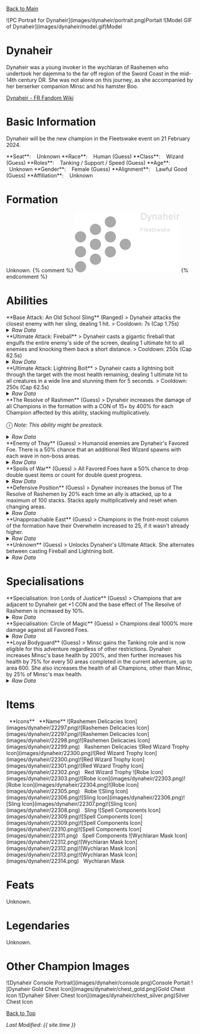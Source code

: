 [Back to Main](index.md)

<span class="championPortraitsRow">
    <span class="championPortraitsImage">
        ![PC Portrait for Dynaheir](images/dynaheir/portrait.png)Portait
    </span>
    <span class="championPortraitsImage">
        ![Model GIF of Dynaheir](images/dynaheir/model.gif)Model
    </span>
</span>

# Dynaheir

Dynaheir was a young invoker in the wychlaran of Rashemen who undertook her dajemma to the far off region of the Sword Coast in the mid-14th century DR. She was not alone on this journey, as she accompanied by her berserker companion Minsc and his hamster Boo.

[Dynaheir - FR Fandom Wiki](https://forgottenrealms.fandom.com/wiki/Dynaheir)

# Basic Information

Dynaheir will be the new champion in the Fleetswake event on 21 February 2024.

<span class="champStatsTableColumn">
    <span class="champStatsTableRow">
        <span class="champStatsTableInfoHeader">
            <span style="margin-right:4px;">**Seat**:</span>
        </span>
        <span class="champStatsTableInfoSmall">
            <span style="margin-left:8px;">Unknown</span>
        </span>
    </span>
    <span class="champStatsTableRow">
        <span class="champStatsTableInfoHeader">
            <span style="margin-right:4px;">**Race**:</span>
        </span>
        <span class="champStatsTableInfoSmall">
            <span style="margin-left:8px;">Human (Guess)</span>
        </span>
    </span>
    <span class="champStatsTableRow">
        <span class="champStatsTableInfoHeader">
            <span style="margin-right:4px;">**Class**:</span>
        </span>
        <span class="champStatsTableInfoSmall">
            <span style="margin-left:8px;">Wizard (Guess)</span>
        </span>
    </span>
    <span class="champStatsTableRow">
        <span class="champStatsTableInfoHeader">
            <span style="margin-right:4px;">**Roles**:</span>
        </span>
        <span class="champStatsTableInfoSmall">
            <span style="margin-left:8px;">Tanking / Support / Speed (Guess)</span>
        </span>
    </span>
    <span class="champStatsTableRow">
        <span class="champStatsTableInfoHeader">
            <span style="margin-right:4px;">**Age**:</span>
        </span>
        <span class="champStatsTableInfoSmall">
            <span style="margin-left:8px;">Unknown</span>
        </span>
    </span>
    <span class="champStatsTableRow">
        <span class="champStatsTableInfoHeader">
            <span style="margin-right:4px;">**Gender**:</span>
        </span>
        <span class="champStatsTableInfoSmall">
            <span style="margin-left:8px;">Female (Guess)</span>
        </span>
    </span>
    <span class="champStatsTableRow">
        <span class="champStatsTableInfoHeader">
            <span style="margin-right:4px;">**Alignment**:</span>
        </span>
        <span class="champStatsTableInfoSmall">
            <span style="margin-left:8px;">Lawful Good (Guess)</span>
        </span>
    </span>
    <span class="champStatsTableRow">
        <span class="champStatsTableInfoHeader">
            <span style="margin-right:4px;">**Affiliation**:</span>
        </span>
        <span class="champStatsTableInfoSmall">
            <span style="margin-left:8px;">Unknown</span>
        </span>
    </span>
</span>

# Formation

Unknown.
{% comment %}
<span class="formationBorder">
    ![Formation Layout](images/dynaheir/formation.png)
</span>
{% endcomment %}

# Abilities

<div markdown="1" class="abilityBorder"><div markdown="1" class="abilityBorderInner">
**Base Attack: An Old School Sling** (Ranged)
> Dynaheir attacks the closest enemy with her sling, dealing 1 hit.  
> Cooldown: 7s (Cap 1.75s)
<details><summary><em>Raw Data</em></summary>
<p>
<pre>
{
    "id": 727,
    "name": "An Old School Sling",
    "description": "Dynaheir attacks the closest enemy with her trusty sling.",
    "long_description": "Dynaheir attacks the closest enemy with her sling, dealing 1 hit.",
    "graphic_id": 0,
    "target": "front",
    "num_targets": 1,
    "aoe_radius": 0,
    "damage_modifier": 1,
    "cooldown": 7,
    "animations": [
        {
            "type": "ranged_attack",
            "projectile": "generic",
            "shoot_frame": 14,
            "shoot_offset_x": 100,
            "shoot_offset_y": -65,
            "projectile_count": 1,
            "projectile_details": {
                "projectile_speed": 2400,
                "has_trail": false,
                "extend_line": true,
                "projectile_graphic_id": 5395
            }
        }
    ],
    "tags": [
        "ranged"
    ],
    "damage_types": [
        "ranged"
    ]
}
</pre>
</p>
</details>
</div></div>

<div markdown="1" class="abilityBorder"><div markdown="1" class="abilityBorderInner">
**Ultimate Attack: Fireball**
> Dynaheir casts a gigantic fireball that engulfs the entire enemy's side of the screen, dealing 1 ultimate hit to all enemies and knocking them back a short distance.  
> Cooldown: 250s (Cap 62.5s)
<details><summary><em>Raw Data</em></summary>
<p>
<pre>
{
    "id": 728,
    "name": "Fireball",
    "description": "Dynaheir engulfs the enemies with a fireball.",
    "long_description": "Dynaheir casts a gigantic fireball that engulfs the entire enemy's side of the screen, dealing 1 ultimate hit to all enemies and knocking them back a short distance.",
    "graphic_id": 22274,
    "target": "all",
    "num_targets": 1,
    "aoe_radius": 0,
    "damage_modifier": 1,
    "cooldown": 250,
    "animations": [
        {
            "type": "ultimate_attack",
            "ultimate": "nixie",
            "animation_sequence_name": "attack_b",
            "projectile_data": {
                "type": "ranged_attack",
                "shoot_offset_y": -90,
                "shoot_offset_x": 80,
                "shoot_frame": 18,
                "shoot_sound": 149,
                "hit_sound": 133,
                "fixed_spark_count": 0
            },
            "effects_on_monsters": [
                {
                    "effect_string": "push_back_monster,10",
                    "animation": "hit",
                    "after_damage": true
                }
            ]
        }
    ],
    "tags": [
        "ranged",
        "aoe",
        "ultimate"
    ],
    "damage_types": [
        "magic"
    ]
}
</pre>
</p>
</details>
</div></div>
<div markdown="1" class="abilityBorder"><div markdown="1" class="abilityBorderInner">
**Ultimate Attack: Lightning Bolt**
> Dynaheir casts a lightning bolt through the target with the most health remaining, dealing 1 ultimate hit to all creatures in a wide line and stunning them for 5 seconds.  
> Cooldown: 250s (Cap 62.5s)
<details><summary><em>Raw Data</em></summary>
<p>
<pre>
{
    "id": 729,
    "name": "Lightning Bolt",
    "description": "Dynaheir flings a lightning bolt at the toughest monster, damaging all enemies in a line.",
    "long_description": "Dynaheir casts a lightning bolt through the target with the most health remaining, dealing 1 ultimate hit to all creatures in a wide line and stunning them for 5 seconds.",
    "graphic_id": 22275,
    "target": "highest_health",
    "num_targets": 1,
    "aoe_radius": 0,
    "damage_modifier": 1,
    "cooldown": 250,
    "animations": [
        {
            "type": "ranged_attack",
            "projectile": "dynaheir_lightning_bolt",
            "animation_sequence_name": "attack_c",
            "shoot_frame": 13,
            "shoot_offset_x": -20,
            "shoot_offset_y": -50,
            "shoot_sound": 149,
            "projectile_details": {
                "hash": "dynaheir_lightning_bolt",
                "projectile_speed": 1600,
                "projectile_graphic_id": 22219,
                "projectile_hit_graphic_id": 22218,
                "projectile_hit_tint": [
                    0.5,
                    0.5,
                    1
                ],
                "projectile_hit_additive": true,
                "impact_offset_y": -60,
                "impact_scale_x": -1,
                "projectile_additive": true,
                "projectile_tint": [
                    0.5,
                    0.5,
                    1
                ],
                "move_across_entire_screen": true,
                "hit_monsters_moved_through": true,
                "line_thickness": 200,
                "trail": {
                    "additive": true,
                    "tint": [
                        0.5,
                        0.5,
                        1
                    ],
                    "particle_graphic_ids": [
                        22217,
                        22219
                    ],
                    "lifespan": 0.15,
                    "spawn_rate": 150,
                    "initial_velocity": {
                        "x": 0,
                        "y": 0
                    },
                    "velocity_jitter": {
                        "x": 100,
                        "y": 100
                    },
                    "alpha_lerp": {
                        "0": 1,
                        "0.75": 1,
                        "1": 0
                    },
                    "scale_lerp": {
                        "0": {
                            "x": 1,
                            "y": 0.6
                        },
                        "0.75": {
                            "x": 1,
                            "y": 0.6
                        },
                        "1": {
                            "x": 0,
                            "y": 0
                        }
                    }
                }
            },
            "effects_on_monsters": [
                {
                    "effect_string": "monster_stun,5,1509",
                    "animation": "hit",
                    "after_damage": true
                }
            ]
        }
    ],
    "tags": [
        "ranged",
        "ultimate"
    ],
    "damage_types": [
        "magic"
    ]
}
</pre>
</p>
</details>
</div></div>

<div markdown="1" class="abilityBorder"><div markdown="1" class="abilityBorderInner">
**The Resolve of Rashmen** (Guess)
> Dynaheir increases the damage of all Champions in the formation with a CON of 15+ by 400% for each Champion affected by this ability, stacking multiplicatively.

<span style="font-size:1.2em;">ⓘ</span> *Note: This ability might be prestack.*
<details><summary><em>Raw Data</em></summary>
<p>
<pre>
{
    "id": 1849,
    "flavour_text": "",
    "description": {
        "desc": "Dynaheir increases the damage of all Champions in the formation with a CON of 15+ by $amount% for each Champion affected by this ability, stacking multiplicatively."
    },
    "effect_keys": [
        {
            "effect_string": "pre_stack_amount,400",
            "off_when_benched": true,
            "retarget_when_any_hero_slot_changed": true
        },
        {
            "effect_string": "hero_dps_multiplier_mult,0",
            "amount_expr": "upgrade_amount(13874,0)",
            "off_when_benched": true,
            "targets": [
                "all"
            ],
            "filter_targets": [
                {
                    "type": "stat_score",
                    "stat": "con",
                    "score": 15,
                    "check": ">="
                }
            ],
            "formation_arrows_for_effected_only": true,
            "show_bonus": true,
            "stacks_multiply": true,
            "amount_func": "mult",
            "stack_func": "per_upgrade_targets",
            "stack_func_data": {
                "upgrade_id": 13874,
                "upgrade_index": 1
            },
            "amount_updated_listeners": [
                "slot_changed",
                "ability_score_changed"
            ],
            "use_computed_amount_for_description": true
        }
    ],
    "requirements": "",
    "graphic_id": 22268,
    "properties": {
        "is_formation_ability": true,
        "owner_use_outgoing_description": true,
        "per_effect_index_bonuses": true,
        "default_bonus_index": 1,
        "indexed_effect_properties": true
    }
}
</pre>
</p>
</details>
</div></div>

<div markdown="1" class="abilityBorder"><div markdown="1" class="abilityBorderInner">
**Enemy of Thay** (Guess)
> Humanoid enemies are Dynaheir's Favored Foe. There is a 50% chance that an additional Red Wizard spawns with each wave in non-boss areas.
<details><summary><em>Raw Data</em></summary>
<p>
<pre>
{
    "id": 1850,
    "flavour_text": "",
    "description": {
        "desc": "Humanoid enemies are Dynaheir's Favored Foe. There is a $(amount___2)% chance that an additional Red Wizard spawns with each wave in non-boss areas."
    },
    "effect_keys": [
        {
            "effect_string": "favored_foe,humanoid",
            "off_when_benched": true
        },
        {
            "effect_string": "spawn_additional_monsters,50",
            "off_when_benched": true,
            "monster_ids": [
                804,
                805,
                806,
                885,
                886,
                887,
                1946,
                1947,
                1948,
                1949,
                1950,
                1951,
                1952,
                1953,
                1954
            ],
            "spawn_count": 1,
            "boss_areas": false
        }
    ],
    "requirements": "",
    "graphic_id": 22267,
    "properties": {
        "is_formation_ability": true,
        "formation_circle_icon": false,
        "indexed_effect_properties": true,
        "owner_use_outgoing_description": true
    }
}
</pre>
</p>
</details>
</div></div>

<div markdown="1" class="abilityBorder"><div markdown="1" class="abilityBorderInner">
**Spoils of War** (Guess)
> All Favored Foes have a 50% chance to drop double quest items or count for double quest progress.
<details><summary><em>Raw Data</em></summary>
<p>
<pre>
{
    "id": 1851,
    "flavour_text": "",
    "description": {
        "desc": "All Favored Foes have a $amount% chance to drop double quest items or count for double quest progress."
    },
    "effect_keys": [
        {
            "effect_string": "chance_multiply_favored_foe_quest_rewards,50,2",
            "off_when_benched": true
        }
    ],
    "requirements": "",
    "graphic_id": 22269,
    "properties": {
        "is_formation_ability": true,
        "owner_use_outgoing_description": true,
        "formation_circle_icon": false
    }
}
</pre>
</p>
</details>
</div></div>

<div markdown="1" class="abilityBorder"><div markdown="1" class="abilityBorderInner">
**Defensive Position** (Guess)
> Dynaheir increases the bonus of The Resolve of Rashemen by 20% each time an ally is attacked, up to a maximum of 100 stacks. Stacks apply multiplicatively and reset when changing areas.
<details><summary><em>Raw Data</em></summary>
<p>
<pre>
{
    "id": 1852,
    "flavour_text": "",
    "description": {
        "desc": "Dynaheir increases the bonus of The Resolve of Rashemen by $(not_buffed amount)% each time an ally is attacked, up to a maximum of $max_stacks stacks. Stacks apply multiplicatively and reset when changing areas."
    },
    "effect_keys": [
        {
            "effect_string": "buff_upgrade,20,13874",
            "off_when_benched": true,
            "stacks_multiply": true,
            "max_stacks": 100,
            "show_bonus": true,
            "more_triggers": [
                {
                    "trigger": "hero_attacked",
                    "target": "other",
                    "action": {
                        "type": "add_stack"
                    }
                },
                {
                    "trigger": "area_changed",
                    "action": {
                        "type": "reset_stacks"
                    }
                }
            ]
        }
    ],
    "requirements": "",
    "graphic_id": 22266,
    "properties": {
        "is_formation_ability": true,
        "formation_circle_icon": false
    }
}
</pre>
</p>
</details>
</div></div>

<div markdown="1" class="abilityBorder"><div markdown="1" class="abilityBorderInner">
**Unapproachable East** (Guess)
> Champions in the front-most column of the formation have their Overwhelm increased to 25, if it wasn't already higher.
<details><summary><em>Raw Data</em></summary>
<p>
<pre>
{
    "id": 1853,
    "flavour_text": "",
    "description": {
        "desc": "Champions in the front-most column of the formation have their Overwhelm increased to $amount, if it wasn't already higher."
    },
    "effect_keys": [
        {
            "effect_string": "increase_overwhelm_to,25",
            "off_when_benched": true,
            "targets": [
                "front_column"
            ],
            "use_computed_amount_for_description": true
        }
    ],
    "requirements": "",
    "graphic_id": 22270,
    "properties": {
        "is_formation_ability": true,
        "owner_use_outgoing_description": true
    }
}
</pre>
</p>
</details>
</div></div>

<div markdown="1" class="abilityBorder"><div markdown="1" class="abilityBorderInner">
**Unknown** (Guess)
> Unlocks Dynaheir's Ultimate Attack. She alternates between casting Fireball and Lightning bolt.
<details><summary><em>Raw Data</em></summary>
<p>
<pre>
{
    "id": 1858,
    "flavour_text": "",
    "description": {
        "desc": "Unlocks Dynaheir's Ultimate Attack. She alternates between casting Fireball and Lightning bolt."
    },
    "effect_keys": [
        {
            "effect_string": "dynaheir_ultimate_handler",
            "lightning_stun_time": 5
        },
        {
            "effect_string": "set_ultimate_attack,728",
            "apply_manually": true
        },
        {
            "effect_string": "set_ultimate_attack,729",
            "apply_manually": true
        }
    ],
    "requirements": "",
    "graphic_id": 0,
    "properties": []
}
</pre>
</p>
</details>
</div></div>

# Specialisations

<div markdown="1" class="abilityBorder"><div markdown="1" class="abilityBorderInner">
**Specialisation: Iron Lords of Justice** (Guess)
> Champions that are adjacent to Dynaheir get +1 CON and the base effect of The Resolve of Rashemen is increased by 10%.
<details><summary><em>Raw Data</em></summary>
<p>
<pre>
{
    "id": 1854,
    "flavour_text": "",
    "description": {
        "desc": "Champions that are adjacent to Dynaheir get +1 CON and the base effect of The Resolve of Rashemen is increased by $amount%."
    },
    "effect_keys": [
        {
            "effect_string": "buff_upgrade,10,13874,0",
            "off_when_benched": true
        },
        {
            "effect_string": "increase_ability_score,con,1",
            "off_when_benched": true,
            "targets": [
                "adj"
            ]
        }
    ],
    "requirements": "",
    "graphic_id": 22272,
    "properties": {
        "is_formation_ability": true,
        "per_effect_index_bonuses": true,
        "default_bonus_index": 0,
        "indexed_effect_properties": true
    }
}
</pre>
</p>
</details>
</div></div>

<div markdown="1" class="abilityBorder"><div markdown="1" class="abilityBorderInner">
**Specialisation: Circle of Magic** (Guess)
> Champions deal 1000% more damage against all Favored Foes.
<details><summary><em>Raw Data</em></summary>
<p>
<pre>
{
    "id": 1855,
    "flavour_text": "",
    "description": {
        "desc": "Champions deal $amount% more damage against all Favored Foes."
    },
    "effect_keys": [
        {
            "effect_string": "increase_monster_damage_if_favored_foe,1000",
            "off_when_benched": true
        }
    ],
    "requirements": "",
    "graphic_id": 0,
    "properties": {
        "is_formation_ability": true,
        "formation_circle_icon": false
    }
}
</pre>
</p>
</details>
</div></div>

<div markdown="1" class="abilityBorder"><div markdown="1" class="abilityBorderInner">
**Loyal Bodyguard** (Guess)
> Minsc gains the Tanking role and is now eligible for this adventure regardless of other restrictions. Dynaheir increases Minsc's base health by 200%, and then further increases his health by 75% for every 50 areas completed in the current adventure, up to area 600. She also increases the health of all Champions, other than Minsc, by 25% of Minsc's max health.
<details><summary><em>Raw Data</em></summary>
<p>
<pre>
{
    "id": 1856,
    "flavour_text": "",
    "description": {
        "desc": "Minsc gains the Tanking role and is now eligible for this adventure regardless of other restrictions. Dynaheir increases Minsc's base health by $amount%, and then further increases his health by 75% for every 50 areas completed in the current adventure, up to area 600. She also increases the health of all Champions, other than Minsc, by 25% of Minsc's max health"
    },
    "effect_keys": [
        {
            "effect_string": "dynaheir_loyal_bodyguard,200",
            "off_when_benched": true,
            "minsc_effect": "effect_def,1857",
            "minsc_health_mult_amount_expr": "base_amount+75*floor(min(highest_completed_area,600)/50)"
        },
        {
            "effect_string": "force_allow_hero",
            "off_when_benched": true,
            "hero_ids": [
                7
            ]
        }
    ],
    "requirements": "",
    "graphic_id": 0,
    "properties": {
        "is_formation_ability": true,
        "retain_on_slot_changed": true,
        "per_effect_index_bonuses": true,
        "default_bonus_index": 0,
        "indexed_effect_properties": true,
        "formation_circle_icon": false
    }
}
</pre>
</p>
</details>
</div></div>

# Items

<span class="itemTableColumn">
    <span class="itemTableRowHeader">
        <span class="itemTableIcon" style="align-items:center;">
            <span style="margin-left:8px;">**Icons**</span>
        </span>
        <span class="itemTableNameSmall">
            <span style="margin-left: 8px;">**Name**</span>
        </span>
    </span>
    <span class="itemTableRow">
        <span class="itemTableIcon" style="align-items:center;">
            <span class="itemTableIcon1">![Rashemen Delicacies Icon](images/dynaheir/22297.png)</span><span class="itemTableIcon2">![Rashemen Delicacies Icon](images/dynaheir/22297.png)</span><span class="itemTableIcon3">![Rashemen Delicacies Icon](images/dynaheir/22298.png)</span><span class="itemTableIcon4">![Rashemen Delicacies Icon](images/dynaheir/22299.png)</span>
        </span>
        <span class="itemTableNameSmall">
            <span style="margin-left: 8px;">Rashemen Delicacies</span>
        </span>
    </span>
    <span class="itemTableRow">
        <span class="itemTableIcon" style="align-items:center;">
            <span class="itemTableIcon1">![Red Wizard Trophy Icon](images/dynaheir/22300.png)</span><span class="itemTableIcon2">![Red Wizard Trophy Icon](images/dynaheir/22300.png)</span><span class="itemTableIcon3">![Red Wizard Trophy Icon](images/dynaheir/22301.png)</span><span class="itemTableIcon4">![Red Wizard Trophy Icon](images/dynaheir/22302.png)</span>
        </span>
        <span class="itemTableNameSmall">
            <span style="margin-left: 8px;">Red Wizard Trophy</span>
        </span>
    </span>
    <span class="itemTableRow">
        <span class="itemTableIcon" style="align-items:center;">
            <span class="itemTableIcon1">![Robe Icon](images/dynaheir/22303.png)</span><span class="itemTableIcon2">![Robe Icon](images/dynaheir/22303.png)</span><span class="itemTableIcon3">![Robe Icon](images/dynaheir/22304.png)</span><span class="itemTableIcon4">![Robe Icon](images/dynaheir/22305.png)</span>
        </span>
        <span class="itemTableNameSmall">
            <span style="margin-left: 8px;">Robe</span>
        </span>
    </span>
    <span class="itemTableRow">
        <span class="itemTableIcon" style="align-items:center;">
            <span class="itemTableIcon1">![Sling Icon](images/dynaheir/22306.png)</span><span class="itemTableIcon2">![Sling Icon](images/dynaheir/22306.png)</span><span class="itemTableIcon3">![Sling Icon](images/dynaheir/22307.png)</span><span class="itemTableIcon4">![Sling Icon](images/dynaheir/22308.png)</span>
        </span>
        <span class="itemTableNameSmall">
            <span style="margin-left: 8px;">Sling</span>
        </span>
    </span>
    <span class="itemTableRow">
        <span class="itemTableIcon" style="align-items:center;">
            <span class="itemTableIcon1">![Spell Components Icon](images/dynaheir/22309.png)</span><span class="itemTableIcon2">![Spell Components Icon](images/dynaheir/22309.png)</span><span class="itemTableIcon3">![Spell Components Icon](images/dynaheir/22310.png)</span><span class="itemTableIcon4">![Spell Components Icon](images/dynaheir/22311.png)</span>
        </span>
        <span class="itemTableNameSmall">
            <span style="margin-left: 8px;">Spell Components</span>
        </span>
    </span>
    <span class="itemTableRow">
        <span class="itemTableIcon" style="align-items:center;">
            <span class="itemTableIcon1">![Wychlaran Mask Icon](images/dynaheir/22312.png)</span><span class="itemTableIcon2">![Wychlaran Mask Icon](images/dynaheir/22312.png)</span><span class="itemTableIcon3">![Wychlaran Mask Icon](images/dynaheir/22313.png)</span><span class="itemTableIcon4">![Wychlaran Mask Icon](images/dynaheir/22314.png)</span>
        </span>
        <span class="itemTableNameSmall">
            <span style="margin-left: 8px;">Wychlaran Mask</span>
        </span>
    </span>
</span>

# Feats

Unknown.

# Legendaries

Unknown.

# Other Champion Images

<span class="championImagesColumn">
    <span class="championImagesRow">
        <span class="championImagesPortrait">
            ![Dynaheir Console Portrait](images/dynaheir/console.png)Console Portait
        </span>
    </span>
    <span class="championImagesRow">
        <span class="championImagesChests">
            ![Dynaheir Gold Chest Icon](images/dynaheir/chest_gold.png)Gold Chest Icon
        </span>
        <span class="championImagesChests">
            ![Dynaheir Silver Chest Icon](images/dynaheir/chest_silver.png)Silver Chest Icon
        </span>
    </span>
</span>

[Back to Top](#top)

*Last Modified: {{ site.time }}*